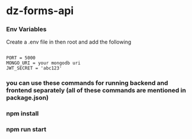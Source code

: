 # dz-forms-api

### Env Variables

Create a .env file in then root and add the following

```

PORT = 5000
MONGO_URI = your mongodb uri
JWT_SECRET = 'abc123'

```





### you can use  these commands for running backend and frontend separately (all of these commands are mentioned in package.json)
### npm install 
### npm run start 
